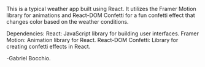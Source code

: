 This is a typical weather app built using React. It utilizes the Framer Motion library for animations and React-DOM Confetti for a fun confetti effect that changes color based on the weather conditions.

Dependencies:
React: JavaScript library for building user interfaces.
Framer Motion: Animation library for React.
React-DOM Confetti: Library for creating confetti effects in React.


-Gabriel Bocchio.